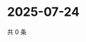 # 2025-07-24

共 0 条

<!-- BEGIN ZHIHUQUESTIONS -->
<!-- 最后更新时间 Thu Jul 24 2025 23:12:44 GMT+0800 (China Standard Time) -->

<!-- END ZHIHUQUESTIONS -->
